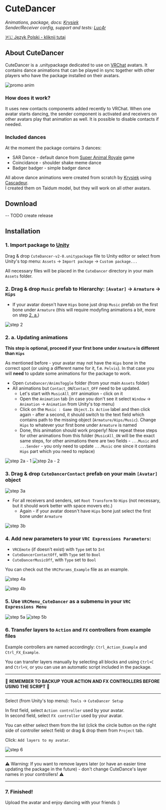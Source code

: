 # **CuteDancer**

_Animations, package, docs: [Krysiek](https://github.com/Krysiek)  
Sender/Receiver config, support and tests: [Luc4r](https://github.com/Luc4r)_

[🇵🇱 Język Polski - kliknij tutaj](/README.pl.md)

## About CuteDancer

CuteDancer is a .unitypackage dedicated to use on [VRChat](https://hello.vrchat.com/) avatars. It contains dance animations that can be played in sync together with other players who have the package installed on their avatars.

![promo anim](/docs/images/cutedancer.gif)

### How does it work?

It uses new contacts components added recently to VRChat. When one avatar starts dancing, the sender component is activated and receivers on other avatars play that animation as well. It is possible to disable contacts if needed.

### Included dances

At the moment the package contains 3 dances:
- SAR Dance - default dance from [Super Animal Royale](https://animalroyale.com/) game
- Coincidance - shoulder shake meme dance
- Badger badger - simple badger dance

All above dance animations were created from scratch by [Krysiek](https://github.com/Krysiek) using [Cascadeur](https://cascadeur.com/).  
I created them on Taidum model, but they will work on all other avatars.

## Download

-- TODO create release

## Installation

### 1. Import package to [Unity](https://unity.com/)

Drag & drop `CuteDancer-v2-0.unitypackage` file to Unity editor or select from Unity's top menu: `Assets` -> `Import package` -> `Custom package...`

All necessary files will be placed in the `CuteDancer` directory in your main `Assets` folder.

### 2. Drag & drop `Music` prefab to Hierarchy: `[Avatar]` -> `Armature` -> `Hips`
- If your avatar doesn't have `Hips` bone just drop `Music` prefab on the first bone under `Armature` (this will require modyfing animations a bit, more on step [2. a.](#2-a-updating-animations))

![step 2](/docs/images/step2.png)

### 2. a. Updating animations

**This step is optional, proceed if your first bone under `Armature` is different than `Hips`**

As mentioned before - your avatar may not have the `Hips` bone in the correct spot (or using a different name for it, f.e. `Pelvis`). In that case you will **need** to update some animations for the package to work.   
- Open `CuteDancer/AnimsToggle` folder (from your main `Assets` folder)
- All animations but `Contact_ON`/`Contact_OFF` need to be updated.
    - Let's start with `MusicAll_OFF` animation - click on it
    -  Open the `Animation` tab (in case you don't see it select `Window` -> `Animation` -> `Animation` from Unity's top menu)
    - Click on the `Music : Game Object.Is Active` label and then click again - after a second, it should switch to the text field which contains path to the missing object (`Armature/Hips/Music`). Change `Hips` to whatever your first bone under `Armature` is named
    - Done, this animation should work properly! Now repeat these steps for other animations from this folder (`MusicAll_ON` will be the exact same steps, for other animations there are two fields - `...Music` and `...Sender` - you only need to update `...Music` one since it contains `Hips` part which you need to replace)

![step 2a - 1](/docs/images/step2a1.png)
![step 2a - 2](/docs/images/step2a2.png)

### 3. Drag & drop `CuteDancerContact` prefab on your main `[Avatar]` object

![step 3a](/docs/images/step3a.png)

- For all receivers and senders, set `Root Transform` to `Hips` (not necessary, but it should work better with space movers etc.)  
   - Again - if your avatar doesn't have `Hips` bone just select the first bone under `Armature`

![step 3b](/docs/images/step3b.png)

### 4. Add new parameters to your `VRC Expressions Parameters`:

- `VRCEmote` (if doesn't exist) with `Type` set to `Int`
- `CuteDancerContactOff`, with `Type` set to `Bool`
- `CuteDancerMusicOff`, with `Type` set to `Bool`

You can check out the `VRCParams_Example` file as an example.

![step 4a](/docs/images/step4a.png)

![step 4b](/docs/images/step4b.png)

### 5. Use `VRCMenu_CuteDancer` as a submenu in your `VRC Expressions Menu`

![step 5a](/docs/images/step5a.png)
![step 5b](/docs/images/step5b.png)

### 6. Transfer layers to `Action` and `FX` controllers from example files

Example controllers are named accordingly: `Ctrl_Action_Example` and `Ctrl_FX_Example`.

You can transfer layers manually by selecting all blocks and using `Ctrl+C` and `Ctrl+V`, or you can use an automatic script included in the package.

_________________

🛑 **REMEMBER TO BACKUP YOUR ACTION AND FX CONTROLLERS BEFORE USING THE SCRIPT** 🛑

_________________

Select (from Unity's top menu): `Tools` -> `CuteDancer Setup`

In first field, select `Action controller` used by your avatar.   
In second field, select `FX controller` used by your avatar.

You can either select them from the list (click the circle button on the right side of controller select field) or drag & drop them from `Project` tab.

Click: `Add layers to my avatar`.

![step 6](/docs/images/step6.png)

_________________

⚠️ Warning: If you want to remove layers later (or have an easier time updating the package in the future) - don't change CuteDance's layer names in your controllers! ⚠️

_________________

### 7. **Finished!**

Upload the avatar and enjoy dancing with your friends :)